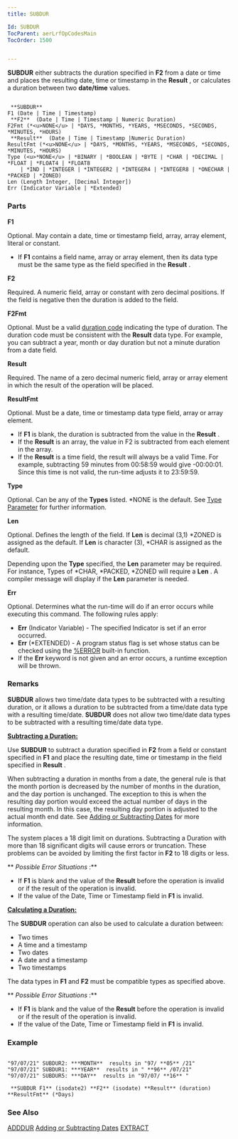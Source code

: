 ```yaml
---
title: SUBDUR

Id: SUBDUR
TocParent: aerLrfOpCodesMain
TocOrder: 1500


---
```


**SUBDUR** either subtracts the duration specified in **F2** from a date or time and places the resulting date, time or timestamp in the **Result** , or calculates a duration between two **date/time** values. 

```

 **SUBDUR** 
F1 (Date | Time | Timestamp)
 **F2**  (Date | Time | Timestamp | Numeric Duration)
F2Fmt (*<u>NONE</u> | *DAYS, *MONTHS, *YEARS, *MSECONDS, *SECONDS, *MINUTES, *HOURS)
 **Result**  (Date | Time | Timestamp |Numeric Duration)
ResultFmt (*<u>NONE</u> | *DAYS, *MONTHS, *YEARS, *MSECONDS, *SECONDS, *MINUTES, *HOURS)
Type (<u>*NONE</u> | *BINARY | *BOOLEAN | *BYTE | *CHAR | *DECIMAL | *FLOAT | *FLOAT4 | *FLOAT8
    | *IND | *INTEGER | *INTEGER2 | *INTEGER4 | *INTEGER8 | *ONECHAR | *PACKED | *ZONED)
Len (Length Integer, [Decimal Integer])
Err (Indicator Variable | *Extended)

```

### Parts

**F1** 

Optional. May contain a date, time or timestamp field, array, array element, literal or constant. 

- If **F1** contains a field name, array or array element, then its data type must be the same type as the field specified in the **Result** .


**F2** 

Required. A numeric field, array or constant with zero decimal positions. If the field is negative then the duration is added to the field.


**F2Fmt** 

Optional. Must be a valid [duration code](Duration_Codes.html) indicating the type of duration. The duration code must be consistent with the **Result** data type. For example, you can subtract a year, month or day duration but not a minute duration from a date field.


**Result** 

Required. The name of a zero decimal numeric field, array or array element in which the result of the operation will be placed.


**ResultFmt** 

Optional. Must be a date, time or timestamp data type field, array or array element.

- If **F1** is blank, the duration is subtracted from the value in the **Result** .
- If the **Result** is an array, the value in F2 is subtracted from each element in the array.
- If the **Result** is a time field, the result will always be a valid Time. For example, subtracting 59 minutes from 00:58:59 would give -00:00:01. Since this time is not valid, the run-time adjusts it to 23:59:59.


**Type** 

Optional. Can be any of the **Types** listed. *NONE is the default. See [Type Parameter](Type_Parameter.html) for further information.


**Len** 

Optional. Defines the length of the field. If **Len** is decimal (3,1) *ZONED is assigned as the default. If **Len** is character (3), *CHAR is assigned as the default. 

Depending upon the **Type** specified, the **Len** parameter may be required. For instance, Types of *CHAR, *PACKED, *ZONED will require a **Len** . A compiler message will display if the **Len** parameter is needed.


**Err** 

Optional. Determines what the run-time will do if an error occurs while executing this command. The following rules apply:


- **Err** (Indicator Variable) - The specified Indicator is set if an error occurred.
- **Err** (*EXTENDED) - A program status flag is set whose status can be checked using the [%ERROR](ERROR_Function.html) built-in function.
- If the **Err** keyword is not given and an error occurs, a runtime exception will be thrown.


### Remarks
**SUBDUR** allows two time/date data types to be subtracted with a resulting duration, or it allows a duration to be subtracted from a time/date data type with a resulting time/date. **SUBDUR** does not allow two time/date data types to be subtracted with a resulting time/date data type. 

<u> **Subtracting a Duration:** </u> 

Use **SUBDUR** to subtract a duration specified in **F2** from a field or constant specified in **F1** and place the resulting date, time or timestamp in the field specified in **Result** . 

When subtracting a duration in months from a date, the general rule is that the month portion is decreased by the number of months in the duration, and the day portion is unchanged. The exception to this is when the resulting day portion would exceed the actual number of days in the resulting month. In this case, the resulting day portion is adjusted to the actual month end date. See [Adding or Subtracting Dates](Adding_or_Subtracting_Dates.html) for more information. 

The system places a 18 digit limit on durations. Subtracting a Duration with more than 18 significant digits will cause errors or truncation. These problems can be avoided by limiting the first factor in **F2** to 18 digits or less. 

** *Possible Error Situations* :** 

- If **F1**  is blank and the value of the **Result** 
                before the operation is invalid or if the result of the operation is invalid.
- If the value of the Date, Time or Timestamp field in **F1**  is
                invalid.

<u> **Calculating a Duration:** </u> 

The **SUBDUR** operation can also be used to calculate a duration between: 

- Two times
- A time and a timestamp
- Two dates
- A date and a timestamp
- Two timestamps

The data types in **F1** and **F2** must be compatible types as specified above. 

** *Possible Error Situations* :** 

- If **F1**  is blank and the value of the **Result** 
                before the operation is invalid or if the result of the operation is invalid.
- If the value of the Date, Time or Timestamp field in **F1**  is
                invalid.

### Example

```

"97/07/21" SUBDUR2: ***MONTH**  results in "97/ **05** /21"
"97/07/21" SUBDUR1: ***YEAR**  results in " **96** /07/21"
"97/07/21" SUBDUR5: ***DAY**  results in "97/07/ **16** "

 **SUBDUR F1** (isodate2) **F2** (isodate) **Result** (duration) **ResultFmt** (*Days)
```

### See Also
[ADDDUR](ADDDUR.html)
[Adding or Subtracting Dates](Adding_or_Subtracting_Dates.html)
[EXTRACT](EXTRACT.html) 
